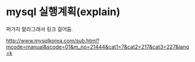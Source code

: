 # mysql 실행계획(explain)



퍼가지 말라그래서 링크 걸어둠.

http://www.mysqlkorea.com/sub.html?mcode=manual&scode=01&m_no=21444&cat1=7&cat2=217&cat3=227&lang=k